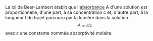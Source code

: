 La loi de Beer-Lambert établit que l'[absorbance](https://fr.wikipedia.org/wiki/Absorbance "Absorbance") A d'une solution est proportionnelle, d'une part, à sa concentration c et, d'autre part, à la longueur l du trajet parcouru par la lumière dans la solution :
$$
A = \epsilon lc
$$
avec $\epsilon$ une constante nommée absorptivité molaire.